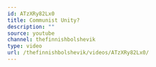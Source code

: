 ```yaml
---
id: ATzXRy82Lx0
title: Communist Unity?
description: ""
source: youtube
channel: thefinnishbolshevik
type: video
url: /thefinnishbolshevik/videos/ATzXRy82Lx0/
---
```

